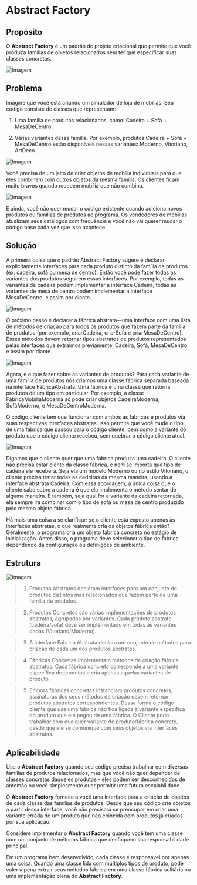 # Abstract Factory

## Propósito
O **Abstract Factory** é um padrão de projeto criacional que permite que você produza famílias de objetos relacionados sem ter que especificar suas classes concretas.

![Imagem](https://refactoring.guru/images/patterns/content/abstract-factory/abstract-factory-pt-br.png)

## Problema
Imagine que você está criando um simulador de loja de mobílias. Seu código consiste de classes que representam:

1. Uma família de produtos relacionados, como: Cadeira + Sofá + MesaDeCentro.

2. Várias variantes dessa família. Por exemplo, produtos Cadeira + Sofá + MesaDeCentro estão disponíveis nessas variantes: Moderno, Vitoriano, ArtDeco.

![Imagem](https://refactoring.guru/images/patterns/diagrams/abstract-factory/problem-pt-br.png)

Você precisa de um jeito de criar objetos de mobília individuais para que eles combinem com outros objetos da mesma família. Os clientes ficam muito bravos quando recebem mobília que não combina.

![Imagem](https://refactoring.guru/images/patterns/content/abstract-factory/abstract-factory-comic-1-pt-br.png)

E ainda, você não quer mudar o código existente quando adiciona novos produtos ou famílias de produtos ao programa. Os vendedores de mobílias atualizam seus catálogos com frequência e você não vai querer mudar o código base cada vez que isso acontece.

## Solução
A primeira coisa que o padrão Abstract Factory sugere é declarar explicitamente interfaces para cada produto distinto da família de produtos (ex: cadeira, sofá ou mesa de centro). Então você pode fazer todas as variantes dos produtos seguirem essas interfaces. Por exemplo, todas as variantes de cadeira podem implementar a interface Cadeira; todas as variantes de mesa de centro podem implementar a interface MesaDeCentro, e assim por diante.

![Imagem](https://refactoring.guru/images/patterns/diagrams/abstract-factory/solution1.png)

O próximo passo é declarar a fábrica abstrata—uma interface com uma lista de métodos de criação para todos os produtos que fazem parte da família de produtos (por exemplo, criarCadeira, criarSofá e criarMesaDeCentro). Esses métodos devem retornar tipos abstratos de produtos representados pelas interfaces que extraímos previamente: Cadeira, Sofá, MesaDeCentro e assim por diante.

![Imagem](https://refactoring.guru/images/patterns/diagrams/abstract-factory/solution2.png)

Agora, e o que fazer sobre as variantes de produtos? Para cada variante de uma família de produtos nós criamos uma classe fábrica separada baseada na interface FábricaAbstrata. Uma fábrica é uma classe que retorna produtos de um tipo em particular. Por exemplo, a classe FábricaMobíliaModerna só pode criar objetos CadeiraModerna, SofáModerno, e MesaDeCentroModerna.

O código cliente tem que funcionar com ambos as fábricas e produtos via suas respectivas interfaces abstratas. Isso permite que você mude o tipo de uma fábrica que passou para o código cliente, bem como a variante do produto que o código cliente recebeu, sem quebrar o código cliente atual.

![Imagem](https://refactoring.guru/images/patterns/content/abstract-factory/abstract-factory-comic-2-pt-br.png)

Digamos que o cliente quer que uma fábrica produza uma cadeira. O cliente não precisa estar ciente da classe fábrica, e nem se importa que tipo de cadeira ele receberá. Seja ela um modelo Moderno ou no estilo Vitoriano, o cliente precisa tratar todas as cadeiras da mesma maneira, usando a interface abstrata Cadeira. Com essa abordagem, a única coisa que o cliente sabe sobre a cadeira é que ela implementa o método sentar de alguma maneira. E também, seja qual for a variante da cadeira retornada, ela sempre irá combinar com o tipo de sofá ou mesa de centro produzido pelo mesmo objeto fábrica.

Há mais uma coisa a se clarificar: se o cliente está exposto apenas às interfaces abstratas, o que realmente cria os objetos fábrica então? Geralmente, o programa cria um objeto fábrica concreto no estágio de inicialização. Antes disso, o programa deve selecionar o tipo de fábrica dependendo da configuração ou definições de ambiente.

## Estrutura
![Imagem](https://refactoring.guru/images/patterns/diagrams/abstract-factory/structure.png)

> 1. Produtos Abstratos declaram interfaces para um conjunto de produtos distintos mas relacionados que fazem parte de uma família de produtos.

> 2. Produtos Concretos são várias implementações de produtos abstratos, agrupados por variantes. Cada produto abstrato (cadeira/sofá) deve ser implementado em todas as variantes dadas (Vitoriano/Moderno).

> 3. A interface Fábrica Abstrata declara um conjunto de métodos para criação de cada um dos produtos abstratos.

> 4. Fábricas Concretas implementam métodos de criação fábrica abstratos. Cada fábrica concreta corresponde a uma variante específica de produtos e cria apenas aquelas variantes de produto.

> 5. Embora fábricas concretas instanciam produtos concretos, assinaturas dos seus métodos de criação devem retornar produtos abstratos correspondentes. Dessa forma o código cliente que usa uma fábrica não fica ligada a variante específica do produto que ele pegou de uma fábrica. O Cliente pode trabalhar com qualquer variante de produto/fábrica concreto, desde que ele se comunique com seus objetos via interfaces abstratas.

## Aplicabilidade
Use o **Abstract Factory** quando seu código precisa trabalhar com diversas famílias de produtos relacionados, mas que você não quer depender de classes concretas daqueles produtos - eles podem ser desconhecidos de antemão ou você simplesmente quer permitir uma futura escalabilidade.

O **Abstract Factory** fornece a você uma interface para a criação de objetos de cada classe das famílias de produtos. Desde que seu código crie objetos a partir dessa interface, você não precisará se preocupar em criar uma variante errada de um produto que não coincida com produtos já criados por sua aplicação.

Considere implementar o **Abstract Factory** quando você tem uma classe com um conjunto de métodos fábrica que desfoquem sua responsabilidade principal.

Em um programa bem desenvolvido, cada classe é responsável por apenas uma coisa. Quando uma classe lida com múltiplos tipos de produto, pode valer a pena extrair seus métodos fábrica em uma classe fábrica solitária ou uma implementação plena do **Abstract Factory**.
